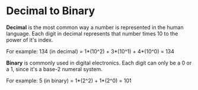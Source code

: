 # Decimal to Binary
**Decimal** is the most common way a number is represented in the human language. Each digit in decimal represents that number times 10 to the power of it's index.

For example: 134 (in decimal) = 1*(10^2) + 3*(10^1) + 4*(10^0) = 134


**Binary** is commonly used in digital electronics. Each digit can only be a 0 or a 1, since it's a base-2 numeral system.

For example: 5 (in binary) = 1*(2^2) + 1*(2^0) = 101